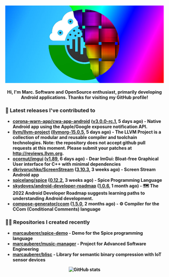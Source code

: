<p align="center">
	<img src="https://raw.githubusercontent.com/marcauberer/marcauberer/master/images/frontpage-image.jpg">
	<br><br>
	<b>Hi, I'm Marc. Software and OpenSource enthusiast, primarily developing Android applications. Thanks for visiting my GitHub profile!
</p>

### 🚀 Latest releases I've contributed to


- [corona-warn-app/cwa-app-android](https://github.com/corona-warn-app/cwa-app-android) ([v3.0.0-rc.1](https://github.com/corona-warn-app/cwa-app-android/releases/tag/v3.0.0-rc.1), 5 days ago) - Native Android app using the Apple/Google exposure notification API.
- [llvm/llvm-project](https://github.com/llvm/llvm-project) ([llvmorg-15.0.5](https://github.com/llvm/llvm-project/releases/tag/llvmorg-15.0.5), 5 days ago) - The LLVM Project is a collection of modular and reusable compiler and toolchain technologies. Note: the repository does not accept github pull requests at this moment. Please submit your patches at http://reviews.llvm.org.
- [ocornut/imgui](https://github.com/ocornut/imgui) ([v1.89](https://github.com/ocornut/imgui/releases/tag/v1.89), 6 days ago) - Dear ImGui: Bloat-free Graphical User interface for C&#43;&#43; with minimal dependencies
- [dkrivoruchko/ScreenStream](https://github.com/dkrivoruchko/ScreenStream) ([3.10.3](https://github.com/dkrivoruchko/ScreenStream/releases/tag/3.10.3), 3 weeks ago) - Screen Stream Android app
- [spicelang/spice](https://github.com/spicelang/spice) ([0.12.2](https://github.com/spicelang/spice/releases/tag/0.12.2), 3 weeks ago) - Spice Programming Language
- [skydoves/android-developer-roadmap](https://github.com/skydoves/android-developer-roadmap) ([1.0.6](https://github.com/skydoves/android-developer-roadmap/releases/tag/1.0.6), 1 month ago) - 🗺 The 2022 Android Developer Roadmap suggests learning paths to understanding Android development.
- [compose-generator/ccom](https://github.com/compose-generator/ccom) ([1.5.0](https://github.com/compose-generator/ccom/releases/tag/1.5.0), 2 months ago) - ⚙️ Compiler for the CCom (Conditional Comments) language

### 👨‍💻 Repositories I created recently
- [marcauberer/spice-demo](https://github.com/marcauberer/spice-demo) - Demo for the Spice programming language
- [marcauberer/music-manager](https://github.com/marcauberer/music-manager) - Project for Advanced Software Engineering
- [marcauberer/blisc](https://github.com/marcauberer/blisc) - Library for semantic binary compression with IoT sensor devices

<p align="center">
	<img src="https://github-readme-stats.vercel.app/api?username=marcauberer&show_icons=true&theme=dark" alt="GitHub stats">
</p>
